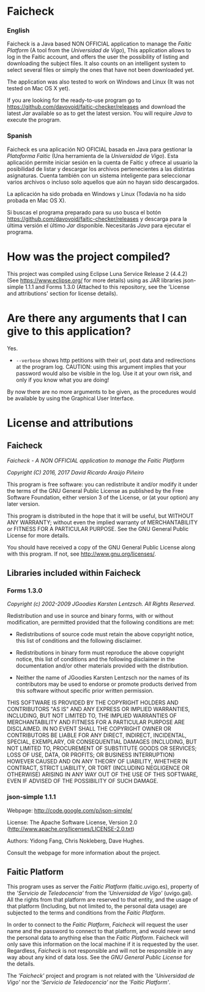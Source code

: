 # Faicheck

### English

Faicheck is a Java based NON OFFICIAL application to manage the *Faitic Platform* (A tool from the *Universidad de Vigo*), This application allows to log in the Faitic account, and offers the user the possibility of listing and downloading the subject files. It also counts on an intelligent system to select several files or simply the ones that have not been downloaded yet.

The application was also tested to work on Windows and Linux (It was not tested on Mac OS X yet).

If you are looking for the ready-to-use program go to https://github.com/davovoid/faitic-checker/releases and download the latest *Jar* available so as to get the latest version. You will require *Java* to execute the program.

### Spanish

Faicheck es una aplicación NO OFICIAL basada en Java para gestionar la *Plataforma Faitic* (Una herramienta de la *Universidad de Vigo*). Esta aplicación permite iniciar sesión en la cuenta de Faitic y ofrece al usuario la posibilidad de listar y descargar los archivos pertenecientes a las distintas asignaturas. Cuenta también con un sistema inteligente para seleccionar varios archivos o incluso solo aquellos que aún no hayan sido descargados.

La aplicación ha sido probada en Windows y Linux (Todavía no ha sido probada en Mac OS X).

Si buscas el programa preparado para su uso busca el botón https://github.com/davovoid/faitic-checker/releases y descarga para la última versión el último *Jar* disponible. Necesitarás *Java* para ejecutar el programa.

# How was the project compiled?

This project was compiled using Eclipse Luna Service Release 2 (4.4.2) (See https://www.eclipse.org/ for more details) using as JAR libraries json-simple 1.1.1 and Forms 1.3.0 (Attached to this repository, see the 'License and attributions' section for license details).

# Are there any arguments that I can give to this application?

Yes.

 * `--verbose` shows http petitions with their url, post data and redirections at the program log. CAUTION: using this argument implies that your password would also be visible in the log. Use it at your own risk, and only if you know what you are doing!
 
By now there are no more arguments to be given, as the procedures would be available by using the Graphical User Interface.

# License and attributions
## Faicheck

*Faicheck - A NON OFFICIAL application to manage the Faitic Platform*

*Copyright (C) 2016, 2017 David Ricardo Araújo Piñeiro*

This program is free software: you can redistribute it and/or modify it under the terms of the GNU General Public License as published by the Free Software Foundation, either version 3 of the License, or (at your option) any later version.

This program is distributed in the hope that it will be useful, but WITHOUT ANY WARRANTY; without even the implied warranty of MERCHANTABILITY or FITNESS FOR A PARTICULAR PURPOSE.  See the GNU General Public License for more details.

You should have received a copy of the GNU General Public License along with this program.  If not, see <http://www.gnu.org/licenses/>.

## Libraries included within Faicheck

### Forms 1.3.0

*Copyright (c) 2002-2009 JGoodies Karsten Lentzsch. All Rights Reserved.*

Redistribution and use in source and binary forms, with or without modification, are permitted provided that the following conditions are met:

 * Redistributions of source code must retain the above copyright notice, this list of conditions and the following disclaimer.

 * Redistributions in binary form must reproduce the above copyright notice, this list of conditions and the following disclaimer in the documentation and/or other materials provided with the distribution.

 * Neither the name of JGoodies Karsten Lentzsch nor the names of its contributors may be used to endorse or promote products derived from this software without specific prior written permission.

THIS SOFTWARE IS PROVIDED BY THE COPYRIGHT HOLDERS AND CONTRIBUTORS "AS IS" AND ANY EXPRESS OR IMPLIED WARRANTIES, INCLUDING, BUT NOT LIMITED TO, THE IMPLIED WARRANTIES OF MERCHANTABILITY AND FITNESS FOR A PARTICULAR PURPOSE ARE DISCLAIMED. IN NO EVENT SHALL THE COPYRIGHT OWNER OR CONTRIBUTORS BE LIABLE FOR ANY DIRECT, INDIRECT, INCIDENTAL, SPECIAL, EXEMPLARY, OR CONSEQUENTIAL DAMAGES (INCLUDING, BUT NOT LIMITED TO, PROCUREMENT OF SUBSTITUTE GOODS OR SERVICES; LOSS OF USE, DATA, OR PROFITS; OR BUSINESS INTERRUPTION) HOWEVER CAUSED AND ON ANY THEORY OF LIABILITY, WHETHER IN CONTRACT, STRICT LIABILITY, OR TORT (INCLUDING NEGLIGENCE OR OTHERWISE) ARISING IN ANY WAY OUT OF THE USE OF THIS SOFTWARE, EVEN IF ADVISED OF THE POSSIBILITY OF SUCH DAMAGE.

### json-simple 1.1.1

Webpage: http://code.google.com/p/json-simple/

License: The Apache Software License, Version 2.0 (http://www.apache.org/licenses/LICENSE-2.0.txt)

Authors: Yidong Fang, Chris Nokleberg, Dave Hughes.

Consult the webpage for more information about the project.

## Faitic Platform

This program uses as server the *Faitic Platform* (faitic.uvigo.es), property of the *'Servicio de Teledocencia'* from the *'Universidad de Vigo'* (uvigo.gal). All the rights from that platform are reserved to that entity, and the usage of that platform (Including, but not limited to, the personal data usage) are subjected to the terms and conditions from the *Faitic Platform*.

In order to connect to the *Faitic Platform*, *Faicheck* will request the user name and the password to connect to that platform, and would never send the personal data to anything else than the *Faitic Platform*. Faicheck will only save this information on the local machine if it is requested by the user. Regardless, *Faicheck* is not responsible and will not be responsible in any way about any kind of data loss. See the *GNU General Public License* for the details.

The *'Faicheck'* project and program is not related with the *'Universidad de Vigo'* nor the *'Servicio de Teledocencia'* nor the *'Faitic Platform'*.
